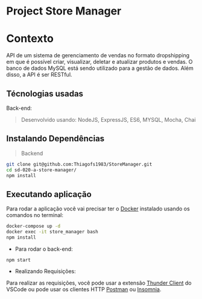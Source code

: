 # Project Store Manager

# Contexto
 API de um sistema de gerenciamento de vendas no formato dropshipping em que é possível criar, visualizar, deletar e atualizar produtos e vendas. O banco de dados MySQL está sendo utilizado para a gestão de dados. Além disso, a API é ser RESTful.

## Técnologias usadas

Back-end:
> Desenvolvido usando: NodeJS, ExpressJS, ES6, MYSQL, Mocha, Chai


## Instalando Dependências

> Backend
```bash
git clone git@github.com:Thiagofs1983/StoreManager.git
cd sd-020-a-store-manager/ 
npm install
``` 

## Executando aplicação

Para rodar a aplicação você vai precisar ter o [Docker](https://docs.docker.com/engine/install/ubuntu/) instalado usando os comandos no terminal:
```bash
docker-compose up -d
docker exec -it store_manager bash
npm install
```

* Para rodar o back-end:

```
npm start
```

* Realizando Requisições:

Para realizar as requisições, você pode usar a extensão [Thunder Client](https://www.thunderclient.com/) do VSCode ou pode usar os clientes HTTP [Postman](https://www.postman.com/) ou [Insomnia](https://insomnia.rest/).
